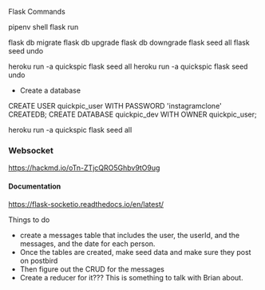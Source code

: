 Flask Commands

pipenv shell
flask run

flask db migrate
flask db upgrade
flask db downgrade
flask seed all
flask seed undo


heroku run -a quickspic flask seed all
heroku run -a quickspic flask seed undo


- Create a database

CREATE USER quickpic_user WITH PASSWORD 'instagramclone' CREATEDB;
CREATE DATABASE quickpic_dev WITH OWNER quickpic_user;

heroku run -a quickspic flask seed all



### Websocket
https://hackmd.io/oTn-ZTjcQRO5Ghbv9tO9ug

#### Documentation
https://flask-socketio.readthedocs.io/en/latest/


Things to do
- create a messages table that includes the user, the userId, and the messages, and the date for each person.
- Once the tables are created, make seed data and make sure they post on postbird
- Then figure out the CRUD for the messages
- Create a reducer for it??? This is something to talk with Brian about.

